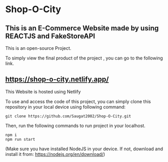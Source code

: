 # Shop-O-City

## This is an E-Commerce Website made by using REACTJS and FakeStoreAPI

This is an open-source Project.

To simply view the final product of the project , you can go to the following link.

## https://shop-o-city.netlify.app/
This Website is hosted using Netlify

To use and access the code of this project, you can simply clone this repository in your local device using following command:

` git clone https://github.com/Saugat2002/Shop-O-City.git `

Then, run the following commands to run project in your localhost.

```
npm i
npm run start
```
(Make sure you have installed NodeJS in your device. If not, download and install it from: https://nodejs.org/en/download/)


